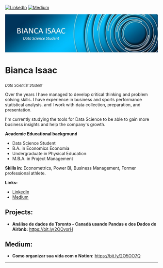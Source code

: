 [![LinkedIn](https://img.shields.io/badge/LinkedIn-biancaisaac-blue.svg)](https://www.linkedin.com/in/bianca-rodrigues-isaac/) [![Medium](https://img.shields.io/badge/Medium-biancaisaac-green)](https://biancarisaac.medium.com/)

<p align="center">
  <img src="Capa_github.jpg" >
</p>

# Bianca Isaac
<sub>*Data Scientist Student*</sub>

Over the years I have managed to develop critical thinking and problem solving skills. I have experience in business and sports performance statistical analysis. and I work with data collection, preparation, and presentation.

I'm currently studying the tools for Data Science to be able to gain more business insights and help the company's growth.



**Academic Educational background** 
* Data Science Student 
* B.A. in Economics Economia
* Undergraduate in Physical Education
* M.B.A. in Project Management 


**Skills in:** Econometrics, Power BI, Business Management, Former professional athlete.


**Links:**
* [LinkedIn](https://www.linkedin.com/in/bianca-rodrigues-isaac/)
* [Medium](https://biancarisaac.medium.com/)


## Projects:

* **Análise de dados de Toronto - Canadá usando Pandas e dos Dados do Airbnb:** https://bit.ly/2OOvxrH


## Medium:
* **Como organizar sua vida com o Notion:** https://bit.ly/2O5OO7Q

---

